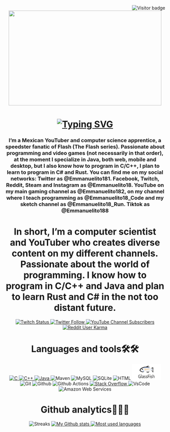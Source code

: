 <p><a href="https://github.com/login?return_to=https%3A%2F%2Fgithub.com%2FEmmanuelito18"><img align="right" src="https://visitor-badge.laobi.icu/badge?page_id=Emmanuelito18.Emmanuelito18" title="Visitors" alt="Visitor badge"/></a></p>
<div id="header" align="center">
    <img src="https://media.giphy.com/media/XO8RMtRaK73isIt0i2/giphy.gif" width="480" height="297"/>
    <h1 align="center"><a href="https://ww.youtube.com/@Emmanuelito18_Code"><img src="https://readme-typing-svg.demolab.com?font=Grape+Nuts&weight=900&size=46&duration=2000&pause=1000&color=F7890C&center=true&vCenter=true&random=false&width=435&lines=Hello+everyone!%F0%9F%91%8B;I'm+Emmanuelito18" title="Presentation" alt="Typing SVG" /></a></h1>
    <h3 align="center">I’m a Mexican YouTuber and computer science apprentice, a speedster fanatic of Flash (The Flash series). Passionate about programming and video games (not necessarily in that order), at the moment I specialize in Java, both web, mobile and desktop, but I also know how to program in C/C++, I plan to learn to program in C# and Rust. You can find me on my social networks: Twitter as @Emmanuelito181. Facebook, Twitch, Reddit, Steam and Instagram as @Emmanuelito18. YouTube on my main gaming channel as @Emmanuelito182, on my channel where I teach programming as @Emmanuelito18_Code and my sketch channel as @Emmanuelito18_Run. Tiktok as @Emmanuelito188</h3>
    <h1 align="center">In short, I’m a computer scientist and YouTuber who creates diverse content on my different channels. Passionate about the world of programming. I know how to program in C/C++ and Java and plan to learn Rust and C# in the not too distant future.</h1>
</div>

<div id="badges" align="center">
  <center>
    <a href="https://twitch.tv/emmanuelito18">
      <img alt="Twitch Status" src="https://img.shields.io/twitch/status/emmanuelito18?style=for-the-badge&logo=twitch">
    </a>
    <a href="https://twitter.com/Emmanuelito181">
      <img alt="Twitter Follow" src="https://img.shields.io/twitter/follow/Emmanuelito181?style=for-the-badge&logo=X">
    </a>
    <a href="https://www.youtube.com/@Emmanuelito18_Code">
      <img alt="YouTube Channel Subscribers" src="https://img.shields.io/youtube/channel/subscribers/UCDZAjygwY93eLyxAszZGvXw?style=for-the-badge&logo=youtube&label=Emmanuelito18%20Subscribers">
    </a>
    <a href="https://www.reddit.com/user/Emmanuelito18/">
      <img alt="Reddit User Karma" src="https://img.shields.io/reddit/user-karma/combined/Emmanuelito18?style=for-the-badge&logo=Reddit">
    </a>
  </center>
</div>

<div id="languages and tools" align="center">
    <h1 aling=center">Languages and tools🛠🛠</h1>
    <p aling="center">
    <a href="https://github.com/Emmanuelito18?tab=repositories&q=&type=&language=c&sort=">
        <img src="https://skillicons.dev/icons?i=c" title="C" alt="C"></img>
    </a>
    <a href="https://github.com/Emmanuelito18?tab=repositories&q=&type=&language=c%2B%2B&sort=">
        <img src="https://skillicons.dev/icons?i=cpp" title="C++" alt="C++"></img>
    </a>
    <a href="https://github.com/Emmanuelito18?tab=repositories&q=&type=&language=java&sort=">
        <img src="https://skillicons.dev/icons?i=java" title="Java" alt="Java"></img>
    </a>
    <img src="https://skillicons.dev/icons?i=maven" title="Maven" alt="Maven"></src>
      <img src="https://skillicons.dev/icons?i=mysql" title="MySQL" alt="MySQL"></img>
      <img src="https://skillicons.dev/icons?i=sqlite" title="SQLite" alt="SQLite"></img
    <a href="https://github.com/Emmanuelito18?tab=repositories&q=&type=&language=html&sort=">
      <img src="https://skillicons.dev/icons?i=html" title="HTML" alt="HTML"></img>
    </a>
    <img src="/glassfish.png" title="GlassFish" alt="GlassFish" width="90" height="50"></img>
    <img src="https://skillicons.dev/icons?i=git" title="Git" alt="Git"></img>
    <img src="https://skillicons.dev/icons?i=github" title="Github" alt="Github"></img>
    <img src="https://skillicons.dev/icons?i=githubactions" title="Github Actions" alt="Github Actions"></img>
    <a href="https://stackoverflow.com/users/23140719/emmanuelito18">
        <img src="https://skillicons.dev/icons?i=stackoverflow" title="Stack verflow" alt="Stack Overflow"></img>
    </a>
    <img src="https://skillicons.dev/icons?i=vscode" title="VsCode" alt="VsCode"></img>
    <img src="https://skillicons.dev/icons?i=aws" title="AWS" alt="Amazon Web Services"></img>
    </p>
</div>

<div id="stats" align="center">
    <h1>Github analytics🥇🥈🥉</h1>
    <img height=200 src="http://github-readme-streak-stats.herokuapp.com?user=Emmanuelito18&theme=dark&hide_border=true" title="Streaks" alt="Streaks"/>
    <a href="https://github.com/anuraghazra/github-readme-stats">
      <img height=200 src="https://github-readme-stats.vercel.app/api?username=Emmanuelito18&theme=dark&show_icons=true&hide_border=true" title="My Github stats" alt=" My Github stats"/>
    </a>
    <a href="https://github.com/anuraghazra/github-readme-stats">
      <img height=200 src="https://github-readme-stats.vercel.app/api/top-langs/?username=Emmanuelito18&layout=compact&theme=dark&hide_border=true" title="Most used languages" alt="Most used languages"/>
    </a>
</div>
